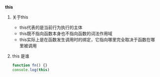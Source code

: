**this**

1. 关于this
   - this代表的是当前行为执行的主体
   - this既不指向函数本身也不指向函数的词法作用域
   - this实际上是在函数发生调用时的绑定，它指向哪里完全取决于函数在哪里被调用

2. this 是谁

   ```javascript
   function fn() {}
   console.log(this)
   ```

   